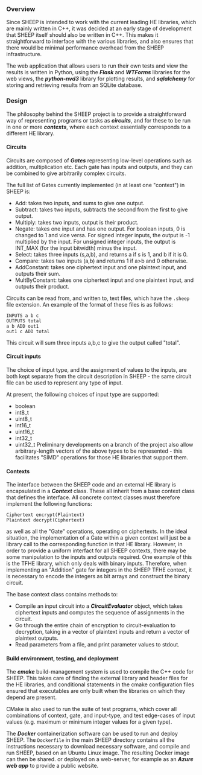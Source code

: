 ### Overview

Since SHEEP is intended to work with the current leading HE libraries, which
are mainly written in C++, it was decided at an early stage of development
that SHEEP itself should also be written in C++.
This makes it straightforward to interface with the various libraries, and
also ensures that there would be minimal performance overhead from the SHEEP
infrastructure.

The web application that allows users to run their own tests and view the
results is written in Python, using the ***Flask*** and ***WTForms***
libraries for the web views, the ***python-nvd3*** library for plotting results,
and ***sqlalchemy*** for storing and retrieving results from an SQLite 
database.

### Design

The philosophy behind the SHEEP project is to provide a straightforward way
of representing programs or tasks as ***circuits***, and for these to be
run in one or more ***contexts***, where each context essentially corresponds
to a different HE library.

#### Circuits

Circuits are composed of ***Gates*** representing low-level operations such
as addition, multiplication etc.  Each gate has inputs and outputs, and they
can be combined to give arbitrarily complex circuits.

The full list of Gates currently implemented (in at least one "context") in
SHEEP is:
* Add:  takes two inputs, and sums to give one output.
* Subtract: takes two inputs, subtracts the second from the first to give output.
* Multiply: takes two inputs, output is their product.
* Negate: takes one input and has one output.  For boolean inputs, 0 is
changed to 1 and vice versa.  For signed integer inputs, the output is -1
multiplied by the input.  For unsigned integer inputs, the output is INT_MAX (for the
input bitwidth) minus the input.
* Select: takes three inputs (s,a,b), and returns a if s is 1, and b if it is 0.
* Compare: takes two inputs (a,b) and returns 1 if a>b and 0 otherwise.
* AddConstant: takes one ciphertext input and one plaintext input, and outputs their sum.
* MultByConstant: takes one ciphertext input and one plaintext input, and outputs their product.

Circuits can be read from, and written to, text files, which have the ```.sheep``` file extension.  An example
of the format of these files is as follows:
```
INPUTS a b c
OUTPUTS total
a b ADD out1
out1 c ADD total
```
This circuit will sum three inputs a,b,c to give the output called "total".


#### Circuit inputs

The choice of input type, and the assignment of values to the inputs, are both kept separate
from the circuit description in SHEEP - the same circuit file can be
used to represent any type of input.

At present, the following choices of input type are supported:
* boolean
* int8_t
* uint8_t
* int16_t
* uint16_t
* int32_t
* uint32_t
Preliminary developments on a branch of the project also allow arbitrary-length vectors of the above types to be
represented - this facilitates "SIMD" operations for those HE libraries that support them.



#### Contexts

The interface between the SHEEP code and an external HE library is encapsulated in a ***Context*** class.
These all inherit from a base context class that defines the interface.  All concrete context classes must therefore
implement the following functions:
```
Ciphertext encrypt(Plaintext)
Plaintext decrypt(Ciphertext)
```
as well as all the "Gate" operations, operating on ciphertexts. 
In the ideal situation, the implementation of a Gate within a given context
will just be a library call to the corresponding function in that HE library.
However, in order to provide a uniform interfact for all SHEEP contexts, there
may be some manipulation to the inputs and outputs required.  One example of
this is the TFHE library, which only deals with binary inputs.
Therefore, when implementing an "Addition" gate for integers
in the SHEEP TFHE context, it is necessary to encode the integers as bit arrays
and construct the binary circuit.

The base context class contains methods to:
* Compile an input circuit into a ***CircuitEvaluator*** object, which takes ciphertext inputs and computes the sequence of
assignments in the circuit.
* Go through the entire chain of encryption to circuit-evaluation to decryption, taking in a vector of plaintext inputs and
return a vector of plaintext outputs.
* Read parameters from a file, and print parameter values to stdout.

#### Build environment, testing, and deployment

The ***cmake*** build-management system is used to compile the C++ code for SHEEP.  This takes care of finding the
external library and header files for the HE libraries, and conditional statements in the cmake
configuration files ensured that executables are only built when the libraries on which they depend are present.

CMake is also used to run the suite of test programs, which cover all combinations of context, gate, and input-type, and
test edge-cases of input values (e.g. maximum or minimum integer values for a given type).

The ***Docker*** containerization software can be used to run and deploy SHEEP.  The `Dockerfile` in the main SHEEP directory
contains all the instructions necessary to download necessary software, and compile and run SHEEP, based on an Ubuntu Linux
image.   The resulting Docker image can then be shared. or deployed on a web-server, for example as an ***Azure web app*** to
provide a public website.






